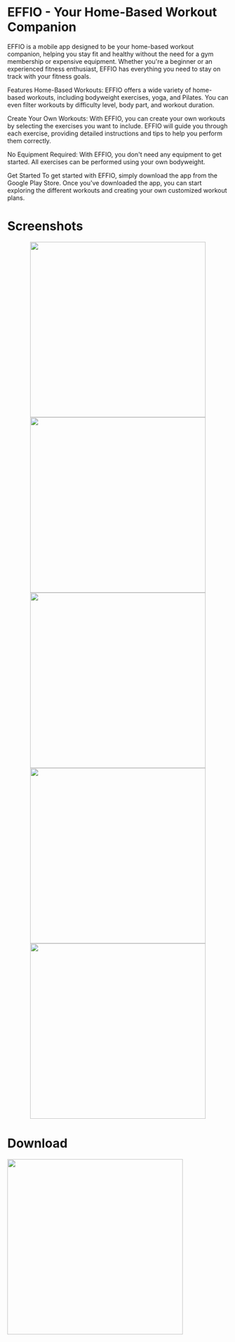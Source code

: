 # EFFIO - Your Home-Based Workout Companion
EFFIO is a mobile app designed to be your home-based workout companion, helping you stay fit and healthy without the need for a gym membership or expensive equipment. Whether you're a beginner or an experienced fitness enthusiast, EFFIO has everything you need to stay on track with your fitness goals.

Features
Home-Based Workouts: EFFIO offers a wide variety of home-based workouts, including bodyweight exercises, yoga, and Pilates. You can even filter workouts by difficulty level, body part, and workout duration.

Create Your Own Workouts: With EFFIO, you can create your own workouts by selecting the exercises you want to include. EFFIO will guide you through each exercise, providing detailed instructions and tips to help you perform them correctly.

No Equipment Required: With EFFIO, you don't need any equipment to get started. All exercises can be performed using your own bodyweight.

Get Started
To get started with EFFIO, simply download the app from the Google Play Store. Once you've downloaded the app, you can start exploring the different workouts and creating your own customized workout plans.

# Screenshots

<p align="center">
  <img src="https://play-lh.googleusercontent.com/WwiznwQ2HUEoyWiD8FhyMJgfwgjCmkY00MtixMNt2lToyVDJAe7cgbNujf5mZ006fw=w5120-h2880" height="400">
  <img src="https://play-lh.googleusercontent.com/Kgpp7zQej9G2qMvmAtycv-9LVc0_2Qe8PuQdwXE72Kutj6VxRGM1gpMOsVx9crwtpw=w5120-h2880" height="400">
  <img src="https://play-lh.googleusercontent.com/_b8dg7MtZA__8U70EchPMpwgZwjgpqYsVgcjcf9-tlWT15dOjeiPhf0CtaCnn8DgFq4=w5120-h2880" height="400">
  <img src="https://play-lh.googleusercontent.com/0yNNwy-nzuoC7ClIZpV3oiy5SnfPdjA10RlMxQ7ifmYSUptA2i5FdQ5xpGZ1Y4zuz9M6=w5120-h2880" height="400">
  <img src="https://play-lh.googleusercontent.com/_KLKSH4_dYqA-1ly0sM0REsG3XQ_QZZ6-8Ov-C9WuIGCg9UF4KyNFs25aY5pAU817vw=w5120-h2880" height="400">
</p>

# Download
<a href="https://play.google.com/store/apps/details?id=com.tape.effio" target="_blank">
<img src="https://upload.wikimedia.org/wikipedia/commons/thumb/7/78/Google_Play_Store_badge_EN.svg/2880px-Google_Play_Store_badge_EN.svg.png?20220907104002" width="400"></a>
